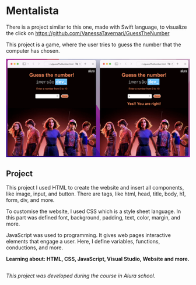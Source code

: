# Mentalista

There is a project similar to this one, made with Swift language, to visualize the click on https://github.com/VanessaTavernari/GuessTheNumber

This project is a game, where the user tries to guess the number that the computer has chosen.

![ezcv logo](images/guessTheNumberScreenShot.png)

## Project

This project I used HTML to create the website and insert all components, like image, input, and button. There are tags, like html, head, title, body, h1, form, div, and more.

To customise the website, I used CSS which is a style sheet language. In this part was defined font, background, padding, text, color, margin, and more.

JavaScript was used to programming. It gives web pages interactive elements that engage a user. Here, I define variables, functions, conductions, and more.

**Learning about: HTML, CSS, JavaScript, Visual Studio, Website and more.**

##
*This project was developed during the course in Alura school.*
